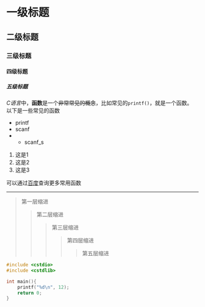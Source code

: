 # 一级标题
## 二级标题
### 三级标题
#### 四级标题
##### 五级标题


*C语言*中，**函数**是一个~~非常常见的概念~~，比如常见的`printf()`，就是一个函数。
以下是一些常见的函数

* printf
* scanf
* * scanf_s

1. 这是1
2. 这是2
3. 这是3

可以通过[百度](http://www.baidu.com)查询更多常用函数

---

> 第一层缩进
> > 第二层缩进
> > > 第三层缩进
> > > > 第四层缩进
> > > > > 第五层缩进

```cpp
#include <cstdio>
#include <cstdlib>

int main(){
    printf("%d\n", 12);
    return 0;
}
```
